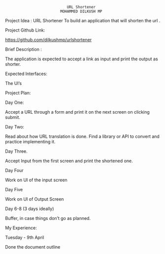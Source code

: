                                 URL Shortener
                             MOHAMMED DILKUSH MP

Project Idea : URL Shortener
To build an application that will shorten the url .


Project Github Link:

https://github.com/dilkushmp/urlshortener

Brief Description :

The application is expected to accept a link as input and print the output as shorter.


Expected Interfaces:

The UI’s 
 



Project Plan:

 

Day One:

Accept a URL through a form and print it on the next screen on clicking submit.

Day Two:

Read about how URL translation is done. Find a library or API to convert and practice implementing it.


Day Three.

Accept Input from the first screen and print the shortened one.

Day Four

Work on UI of the input screen

Day Five

Work on UI of Output Screen

Day 6-8 (3 days ideally)

Buffer, in case things don’t go as planned.


My Experience:



Tuesday - 9th April

Done the document outline
